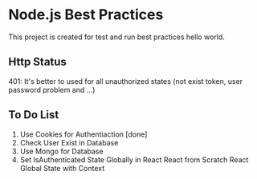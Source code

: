 # Node.js Best Practices
This project is created for test and run best practices hello world.

## Http Status
401: It's better to used for all unauthorized states (not exist token, user password problem and ...)

## To Do List
1. Use Cookies for Authentiaction [done]
2. Check User Exist in Database
3. Use Mongo for Database
4. Set IsAuthenticated State Globally in React
React from Scratch
React Global State with Context